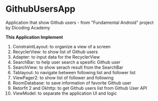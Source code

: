 # GithubUsersApp
Application that show Github users - from "Fundamental Android" project by Dicoding Academy

**This Application Implement**
1. ConstraintLayout: to organize a view of a screen 
2. RecyclerView: to show list of Github users
3. Adapter: to input data for the RecyclerView
4. SearchBar: to help user search a spesific Github user
5. SearchView: to show serach result from the SearchBar
6. Tablayout: to navigate between following list and follower list 
7. ViewPager2: to show list of follower and following
8. RoomDatabase: to save information of favorite Github user
9. Retorfit 2 and Okhttp: to get Github users list from Github User API
10. ViewModel: to separate the application UI and logic
